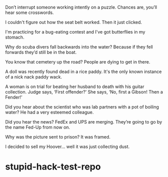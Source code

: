 Don’t interrupt someone working intently on a puzzle. Chances are, you’ll hear some crosswords.

I couldn't figure out how the seat belt worked. Then it just clicked.

I'm practicing for a bug-eating contest and I've got butterflies in my stomach.

Why do scuba divers fall backwards into the water? Because if they fell forwards they’d still be in the boat.

You know that cemetery up the road? People are dying to get in there.

A doll was recently found dead in a rice paddy. It's the only known instance of a nick nack paddy wack.

A woman is on trial for beating her husband to death with his guitar collection. Judge says, ‘First offender?’ She says, ‘No, first a Gibson! Then a Fender!’

Did you hear about the scientist who was lab partners with a pot of boiling water? He had a very esteemed colleague.

Did you hear the news? FedEx and UPS are merging. They’re going to go by the name Fed-Up from now on.

Why was the picture sent to prison? It was framed.

I decided to sell my Hoover… well it was just collecting dust.

# stupid-hack-test-repo